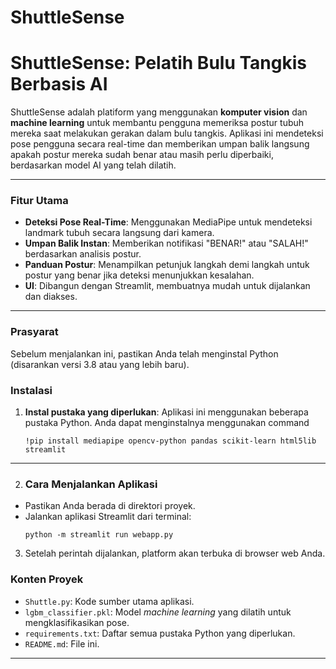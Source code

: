 # ShuttleSense
# ShuttleSense: Pelatih Bulu Tangkis Berbasis AI

ShuttleSense adalah platiform yang menggunakan **komputer vision** dan **machine learning** untuk membantu pengguna memeriksa postur tubuh mereka saat melakukan gerakan dalam bulu tangkis. Aplikasi ini mendeteksi pose pengguna secara real-time dan memberikan umpan balik langsung apakah postur mereka sudah benar atau masih perlu diperbaiki, berdasarkan model AI yang telah dilatih.

---

### Fitur Utama

-   **Deteksi Pose Real-Time**: Menggunakan MediaPipe untuk mendeteksi landmark tubuh secara langsung dari kamera.
-   **Umpan Balik Instan**: Memberikan notifikasi "BENAR!" atau "SALAH!" berdasarkan analisis postur.
-   **Panduan Postur**: Menampilkan petunjuk langkah demi langkah untuk postur yang benar jika deteksi menunjukkan kesalahan.
-   **UI**: Dibangun dengan Streamlit, membuatnya mudah untuk dijalankan dan diakses.

---

### Prasyarat

Sebelum menjalankan ini, pastikan Anda telah menginstal Python (disarankan versi 3.8 atau yang lebih baru).

### Instalasi

1.  **Instal pustaka yang diperlukan**:
    Aplikasi ini menggunakan beberapa pustaka Python. Anda dapat menginstalnya menggunakan command
    ```
    !pip install mediapipe opencv-python pandas scikit-learn html5lib streamlit
    ```

---

2. ### Cara Menjalankan Aplikasi

-  Pastikan Anda berada di direktori proyek.
-  Jalankan aplikasi Streamlit dari terminal:
    ```
    python -m streamlit run webapp.py
    ```

3.  Setelah perintah dijalankan, platform akan terbuka di browser web Anda.

### Konten Proyek

-   `Shuttle.py`: Kode sumber utama aplikasi.
-   `lgbm_classifier.pkl`: Model _machine learning_ yang dilatih untuk mengklasifikasikan pose.
-   `requirements.txt`: Daftar semua pustaka Python yang diperlukan.
-   `README.md`: File ini.

---
